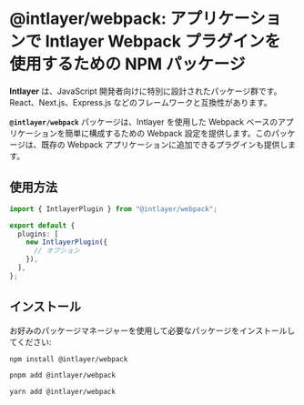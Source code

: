 # @intlayer/webpack: アプリケーションで Intlayer Webpack プラグインを使用するための NPM パッケージ

**Intlayer** は、JavaScript 開発者向けに特別に設計されたパッケージ群です。React、Next.js、Express.js などのフレームワークと互換性があります。

**`@intlayer/webpack`** パッケージは、Intlayer を使用した Webpack ベースのアプリケーションを簡単に構成するための Webpack 設定を提供します。このパッケージは、既存の Webpack アプリケーションに追加できるプラグインも提供します。

## 使用方法

```ts
import { IntlayerPlugin } from "@intlayer/webpack";

export default {
  plugins: [
    new IntlayerPlugin({
      // オプション
    }),
  ],
};
```

## インストール

お好みのパッケージマネージャーを使用して必要なパッケージをインストールしてください:

```bash packageManager="npm"
npm install @intlayer/webpack
```

```bash packageManager="pnpm"
pnpm add @intlayer/webpack
```

```bash packageManager="yarn"
yarn add @intlayer/webpack
```
